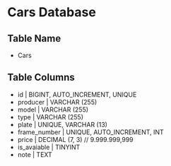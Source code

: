 # Cars Database

## Table Name

- Cars

## Table Columns

- id | BIGINT, AUTO_INCREMENT, UNIQUE
- producer | VARCHAR (255)
- model | VARCHAR (255)
- type | VARCHAR (255)
- plate | UNIQUE, VARCHAR (13)
- frame_number | UNIQUE, AUTO_INCREMENT, INT
- price | DECIMAL (7, 3) // 9.999.999,999
- is_avaiable | TINYINT
- note | TEXT